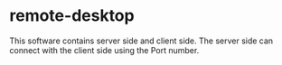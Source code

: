 # remote-desktop
This software contains server side and client side. The server side can connect with the client side using the Port number.
